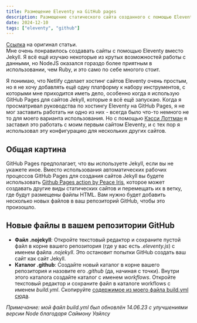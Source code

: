 ```yaml
---
title: Размещение Eleventy на GitHub pages
description: Размещение статического сайта созданного с помощью Eleventy на GitHub pages
date: 2024-12-10
tags: ["eleventy", "github"]
---
```

[Ссылка](https://quinndombrowski.com/blog/2022/05/07/hosting-eleventy-on-github-pages/) на оригинал статьи.   
Мне очень понравилось создавать сайты с помощью Eleventy вместо Jekyll. Я всё ещё изучаю некоторые из крутых 
возможностей работы с данными, но NodeJS оказался гораздо более приятным в использовании, чем Ruby, и это 
само по себе многого стоит.

Я понимаю, что Netlify сделает хостинг сайтов Eleventy очень простым, но я не хочу добавлять ещё одну платформу 
к набору инструментов, с которыми мне приходится иметь дело, особенно когда я использую GitHub Pages для сайтов 
Jekyll, которые я всё ещё запускаю. Когда я просматривал руководства по хостингу Eleventy на GitHub Pages, я не 
мог заставить работать ни одно из них - всегда было что-то немного не то для моего варианта использования. Но с 
помощью [Кэсси Лоттман](https://www.cassey.dev/) я заставил это работать с моим первым сайтом Eleventy, и с тех 
пор я использовал эту конфигурацию для нескольких других сайтов.

## Общая картина

GitHub Pages предполагает, что вы используете Jekyll, если вы не укажете иное. Вместо использования автоматических 
рабочих процессов GitHub Pages для создания сайтов Jekyll вы будете использовать 
[Github Pages action by Peace Iris](https://github.com/peaceiris/actions-gh-pages), которое может создавать другие виды 
статических сайтов и перемещать их в ветку, где будут размещены файлы HTML. Вам нужно будет добавить несколько новых файлов в ваш репозиторий GitHub, чтобы это произошло.

## Новые файлы в вашем репозитории GitHub

- **Файл .nojekyll**: Откройте текстовый редактор и сохраните пустой файл в корне вашего репозитория (где у вас есть 
*.eleventy.js*) с именем файла *.nojekyll*. Это остановит попытки GitHub создать ваш сайт как сайт Jekyll.
- **Каталог .github**: Создайте новый каталог в корне вашего репозитория и назовите его *.github* (да, начиная с точки). 
Внутри этого каталога создайте каталог с именем *workflows*. Откройте текстовый редактор и сохраните файл в каталоге workflows
с именем *build.yml*. Скопируйте [содержимое из моего файла build.yml сюда](https://github.com/quinnanya/quinnanya.github.io/blob/main/.github/workflows/build.yml).

*Примечание: мой файл build.yml был обновлён 14.06.23 с улучшениями версии Node благодаря Саймону Уайлсу*

